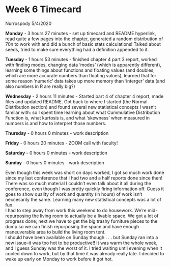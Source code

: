 Week 6 Timecard
================
Nurrospody
5/4/2020

**Monday** - 3 hours 27 minutes - set up timecard and README hyperlink,
read quite a few pages into the chapter, generated a random distribution
of 70n to work with and did a bunch of basic stats calculations\! Talked
about seeds, tried to make sure everything had a definition appended to
it.

**Tuesday** - 1 hours 53 minutes - finished chapter 4 part 3 report,
worked with finding modes, changing data ‘modes’ (which is apparently
different), learning some things about functions and floating values
(and doubles, which are more accurate numbers than floating values),
learned that for some reason ‘numeric’ data takes up more memory than
‘interger’ data (and also numbers in R are really big?)

**Wednesday** - 2 hours 11 minutes - Started part 4 of chapter 4 report,
made files and updated README. Got back to where I started (the Normal
Distribution section) and found several new statistical concepts I
wasn’t familar with: so I spent time learning about what Cummulative
Distribution Function is, what kurtosis is, and what ‘skewness’ when
measured in numbers is and how to interpret those numbers.

**Thursday** - 0 hours 0 minutes - work description

**Friday** - 0 hours 20 minutes - ZOOM call with faculty\!

**Saturday** - 0 hours 0 minutes - work description

**Sunday** - 0 hours 0 minutes - work description

Even though this week was short on days worked, I got so much work done
since my last conference that I had two and a half reports done since
then\! There was so much material I couldn’t even talk about it all
during the conference, even though I was pretty quickly firing
information off. Guess it goes to show quality of work and quantity (in
hours) of work isn’t neccesarily the same. Learning many new statistical
concepts was a lot of fun.  
I had to step away from work this weekend to do housework. We’re
mid-repurposing the living room to actually be a livable space. We got a
lot of progress done; next we have to get the big trashy furniture
pieces to the dump so we can finish repurposing the space and have
enough maneuverable area to build the living room tent.  
I should have been available on Sunday though . . . but Sunday ran into
a new issue–it was too hot to be productive\!\! It was warm the whole
week, and I guess Sunday was the worst of it. I tried waiting until
evening when it cooled down to work, but by that time it was already
really late. I decided to wake up early on Monday to work before it got
hot.
